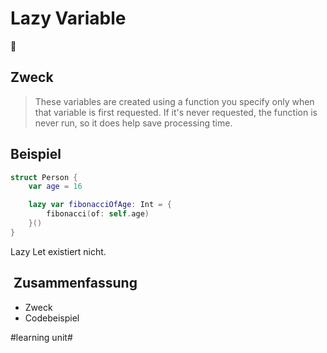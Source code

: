 # Lazy Variable
🦥

## Zweck
> These variables are created using a function you specify only when that variable is first requested. If it's never requested, the function is never run, so it does help save processing time.

## Beispiel
```swift
struct Person {
    var age = 16

    lazy var fibonacciOfAge: Int = {
        fibonacci(of: self.age)
    }()
}
```

Lazy Let existiert nicht.

##  Zusammenfassung
- Zweck
- Codebeispiel

#learning unit#